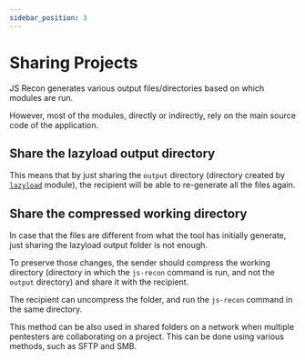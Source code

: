 ```yaml
---
sidebar_position: 3
---
```


# Sharing Projects

JS Recon generates various output files/directories based on which modules are run.

However, most of the modules, directly or indirectly, rely on the main source code of the application.

## Share the lazyload output directory

This means that by just sharing the `output` directory (directory created by [`lazyload`](../docs/modules/lazyload.md) module), the recipient will be able to re-generate all the files again.

## Share the compressed working directory

In case that the files are different from what the tool has initially generate, just sharing the lazyload output folder is not enough.

To preserve those changes, the sender should compress the working directory (directory in which the `js-recon` command is run, and not the `output` directory) and share it with the recipient.

The recipient can uncompress the folder, and run the `js-recon` command in the same directory.

This method can be also used in shared folders on a network when multiple pentesters are collaborating on a project. This can be done using various methods, such as SFTP and SMB.
